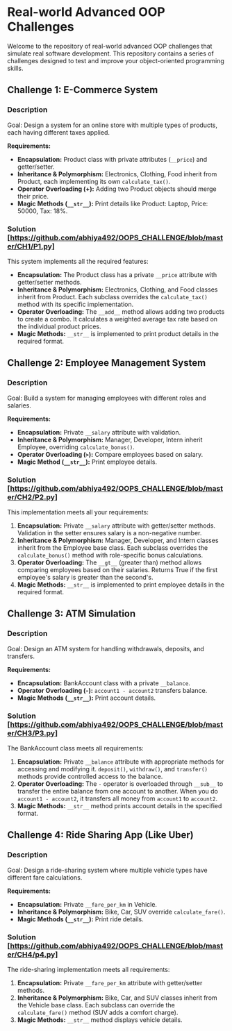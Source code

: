 # Real-world Advanced OOP Challenges

Welcome to the repository of real-world advanced OOP challenges that simulate real software development. This repository contains a series of challenges designed to test and improve your object-oriented programming skills.

## Challenge 1: E-Commerce System

### Description
Goal: Design a system for an online store with multiple types of products, each having different taxes applied.

**Requirements:**
- **Encapsulation:** Product class with private attributes (`__price`) and getter/setter.
- **Inheritance & Polymorphism:** Electronics, Clothing, Food inherit from Product, each implementing its own `calculate_tax()`.
- **Operator Overloading (+):** Adding two Product objects should merge their price.
- **Magic Methods (`__str__`):** Print details like Product: Laptop, Price: 50000, Tax: 18%.

### Solution [https://github.com/abhiya492/OOPS_CHALLENGE/blob/master/CH1/P1.py]
This system implements all the required features:

- **Encapsulation:** The Product class has a private `__price` attribute with getter/setter methods.
- **Inheritance & Polymorphism:** Electronics, Clothing, and Food classes inherit from Product. Each subclass overrides the `calculate_tax()` method with its specific implementation.
- **Operator Overloading:** The `__add__` method allows adding two products to create a combo. It calculates a weighted average tax rate based on the individual product prices.
- **Magic Methods:** `__str__` is implemented to print product details in the required format.

## Challenge 2: Employee Management System

### Description
Goal: Build a system for managing employees with different roles and salaries.

**Requirements:**
- **Encapsulation:** Private `__salary` attribute with validation.
- **Inheritance & Polymorphism:** Manager, Developer, Intern inherit Employee, overriding `calculate_bonus()`.
- **Operator Overloading (`>`):** Compare employees based on salary.
- **Magic Method (`__str__`):** Print employee details.

### Solution [https://github.com/abhiya492/OOPS_CHALLENGE/blob/master/CH2/P2.py]
This implementation meets all your requirements:

1. **Encapsulation:** Private `__salary` attribute with getter/setter methods. Validation in the setter ensures salary is a non-negative number.
2. **Inheritance & Polymorphism:** Manager, Developer, and Intern classes inherit from the Employee base class. Each subclass overrides the `calculate_bonus()` method with role-specific bonus calculations.
3. **Operator Overloading:** The `__gt__` (greater than) method allows comparing employees based on their salaries. Returns True if the first employee's salary is greater than the second's.
4. **Magic Methods:** `__str__` is implemented to print employee details in the required format.

## Challenge 3: ATM Simulation

### Description
Goal: Design an ATM system for handling withdrawals, deposits, and transfers.

**Requirements:**
- **Encapsulation:** BankAccount class with a private `__balance`.
- **Operator Overloading (-):** `account1 - account2` transfers balance.
- **Magic Methods (`__str__`):** Print account details.

### Solution  [https://github.com/abhiya492/OOPS_CHALLENGE/blob/master/CH3/P3.py]
The BankAccount class meets all requirements:

1. **Encapsulation:** Private `__balance` attribute with appropriate methods for accessing and modifying it. `deposit()`, `withdraw()`, and `transfer()` methods provide controlled access to the balance.
2. **Operator Overloading:** The `-` operator is overloaded through `__sub__` to transfer the entire balance from one account to another. When you do `account1 - account2`, it transfers all money from `account1` to `account2`.
3. **Magic Methods:** `__str__` method prints account details in the specified format.

## Challenge 4: Ride Sharing App (Like Uber)

### Description
Goal: Design a ride-sharing system where multiple vehicle types have different fare calculations.

**Requirements:**
- **Encapsulation:** Private `__fare_per_km` in Vehicle.
- **Inheritance & Polymorphism:** Bike, Car, SUV override `calculate_fare()`.
- **Magic Methods (`__str__`):** Print ride details.

### Solution  [https://github.com/abhiya492/OOPS_CHALLENGE/blob/master/CH4/p4.py]
The ride-sharing implementation meets all requirements:

1. **Encapsulation:** Private `__fare_per_km` attribute with getter/setter methods.
2. **Inheritance & Polymorphism:** Bike, Car, and SUV classes inherit from the Vehicle base class. Each subclass can override the `calculate_fare()` method (SUV adds a comfort charge).
3. **Magic Methods:** `__str__` method displays vehicle details.

